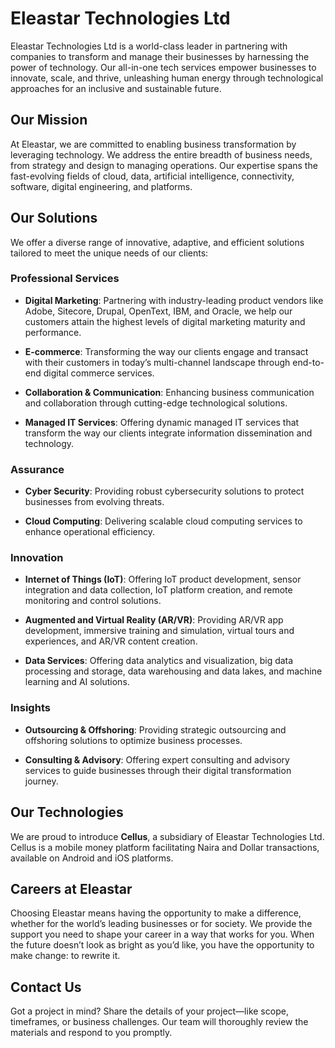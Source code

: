 # Eleastar Technologies Ltd

Eleastar Technologies Ltd is a world-class leader in partnering with companies to transform and manage their businesses by harnessing the power of technology. Our all-in-one tech services empower businesses to innovate, scale, and thrive, unleashing human energy through technological approaches for an inclusive and sustainable future. 

## Our Mission

At Eleastar, we are committed to enabling business transformation by leveraging technology. We address the entire breadth of business needs, from strategy and design to managing operations. Our expertise spans the fast-evolving fields of cloud, data, artificial intelligence, connectivity, software, digital engineering, and platforms.

## Our Solutions

We offer a diverse range of innovative, adaptive, and efficient solutions tailored to meet the unique needs of our clients:

### Professional Services

- **Digital Marketing**: Partnering with industry-leading product vendors like Adobe, Sitecore, Drupal, OpenText, IBM, and Oracle, we help our customers attain the highest levels of digital marketing maturity and performance.

- **E-commerce**: Transforming the way our clients engage and transact with their customers in today’s multi-channel landscape through end-to-end digital commerce services. 

- **Collaboration & Communication**: Enhancing business communication and collaboration through cutting-edge technological solutions.

- **Managed IT Services**: Offering dynamic managed IT services that transform the way our clients integrate information dissemination and technology.

### Assurance

- **Cyber Security**: Providing robust cybersecurity solutions to protect businesses from evolving threats.

- **Cloud Computing**: Delivering scalable cloud computing services to enhance operational efficiency.

### Innovation

- **Internet of Things (IoT)**: Offering IoT product development, sensor integration and data collection, IoT platform creation, and remote monitoring and control solutions. 

- **Augmented and Virtual Reality (AR/VR)**: Providing AR/VR app development, immersive training and simulation, virtual tours and experiences, and AR/VR content creation.

- **Data Services**: Offering data analytics and visualization, big data processing and storage, data warehousing and data lakes, and machine learning and AI solutions.

### Insights

- **Outsourcing & Offshoring**: Providing strategic outsourcing and offshoring solutions to optimize business processes.

- **Consulting & Advisory**: Offering expert consulting and advisory services to guide businesses through their digital transformation journey.

## Our Technologies

We are proud to introduce **Cellus**, a subsidiary of Eleastar Technologies Ltd. Cellus is a mobile money platform facilitating Naira and Dollar transactions, available on Android and iOS platforms.

## Careers at Eleastar

Choosing Eleastar means having the opportunity to make a difference, whether for the world’s leading businesses or for society. We provide the support you need to shape your career in a way that works for you. When the future doesn’t look as bright as you’d like, you have the opportunity to make change: to rewrite it.

## Contact Us

Got a project in mind? Share the details of your project—like scope, timeframes, or business challenges. Our team will thoroughly review the materials and respond to you promptly. 

